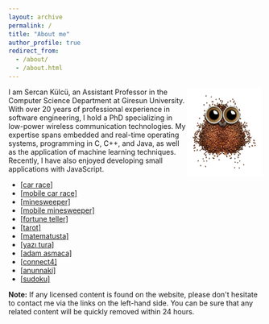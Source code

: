 ```yaml
---
layout: archive
permalink: /
title: "About me"
author_profile: true
redirect_from: 
  - /about/
  - /about.html
---
```


<link rel="manifest" href="manifest.json" />

<script>
        if ('serviceWorker' in navigator) {
         window.addEventListener('load', function () {
          navigator.serviceWorker.register('service-worker.js').then(function (registration) {
           console.log('Registered!');
          }, function (err) {
           console.log('ServiceWorker registration failed: ', err);
          }).catch(function (err) {
           console.log(err);
          });
         });
        } else {
         console.log('service worker is not supported');
        }
       </script>

<img align="right" width="150" alt="owl coffee beans" src="/images/owl-coffee-beans.png">

I am Sercan Külcü, an Assistant Professor in the Computer Science Department at Giresun University. With over 20 years of professional experience in software engineering, I hold a PhD specializing in low-power wireless communication technologies. My expertise spans embedded and real-time operating systems, programming in C, C++, and Java, as well as the application of machine learning techniques. Recently, I have also enjoyed developing small applications with JavaScript.

* <a href="../game/car-race.html">[car race]</a>
* <a href="../game/mobile-car-race.html">[mobile car race]</a>
* <a href="../game/minesweeper.html">[minesweeper]</a>
* <a href="../game/mobile-minesweeper.html">[mobile minesweeper]</a>
* <a href="../game/fortune-teller.html">[fortune teller]</a>
* <a href="../game/tarot/tarot-reader.html">[tarot]</a>
* <a href="../game/matematusta.html">[matematusta]</a>
* <a href="../game/yazitura.html">[yazı tura]</a>
* <a href="../game/hangman/hangman.html">[adam asmaca]</a>
* <a href="../game/connectfour.html">[connect4]</a>
* <a href="../game/anunnaki.html">[anunnaki]</a>
* <a href="../game/sudoku.html">[sudoku]</a>

**Note:** If any licensed content is found on the website, please don't hesitate to contact me via the links on the left-hand side. You can be sure that any related content will be quickly removed within 24 hours.


<!--
<script data-name="BMC-Widget" data-cfasync="false" src="https://cdnjs.buymeacoffee.com/1.0.0/widget.prod.min.js" data-id="sercankulc" data-description="Support me on Buy me a coffee!" data-message="Thank you for visiting!" data-color="#5F7FFF" data-position="Right" data-x_margin="18" data-y_margin="18"></script>
-->
